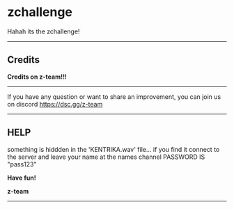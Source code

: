 # zchallenge
Hahah its the zchallenge!

------

## Credits

**Credits on z-team!!!**
_____

If you have any question or want to share an improvement, you can join us on discord https://dsc.gg/z-team

_____

## HELP

something is hiddden in the 'KENTRIKA.wav' file...
if you find it connect to the server and leave your name at the names channel
PASSWORD IS "pass123"

**Have fun!**

**z-team**
 _____
